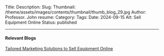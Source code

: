Title: 
Description: 
Slug: 
Thumbnail: /theme/assets/images/contents/thumbnail/thumb_blog_29.jpg
Author: Professor. John
resume: 
Category: 
Tags: 
Date: 2024-09-15
Alt: Sell Equipment Online
Status: published

---
#### Relevant Blogs
[Tailored Marketing Solutions to Sell Equipment Online](https://marketingproinsider.com/marketing-equipment-online)